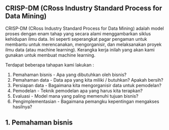## **CRISP-DM** (CRoss Industry Standard Process for Data Mining)

CRISP-DM (CRoss Industry Standard Process for Data Mining) adalah model proses dengan enam tahap yang secara alami menggambarkan siklus kehidupan ilmu data. Ini seperti seperangkat pagar pengaman untuk membantu untuk merencanakan, mengorganisir, dan melaksanakan proyek ilmu data (atau machine learning). Kerangka kerja inilah yang akan kami gunakan untuk membuat machine learning.

Terdapat beberapa tahapan kami lakukan :
1. Pemahaman bisnis - Apa yang dibutuhkan oleh bisnis?
2. Pemahaman data - Data apa yang kita miliki / butuhkan? Apakah bersih?
3. Persiapan data - Bagaimana kita mengorganisir data untuk pemodelan?
4. Pemodelan - Teknik pemodelan apa yang harus kita terapkan?
5. Evaluasi - Model mana yang paling memenuhi tujuan bisnis?
6. Pengimplementasian - Bagaimana pemangku kepentingan mengakses hasilnya?


## **1. Pemahaman bisnis**
